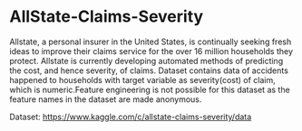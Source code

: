 # AllState-Claims-Severity

Allstate, a personal insurer in the United States, is continually seeking fresh ideas to improve their claims service for the over 16 million households they protect. Allstate is currently developing automated methods of predicting the cost, and hence severity, of claims. Dataset contains data of accidents happened to households with target variable as severity(cost) of claim, which is numeric.Feature engineering is not possible for this dataset as the feature names in the dataset are made anonymous.

Dataset: https://www.kaggle.com/c/allstate-claims-severity/data
